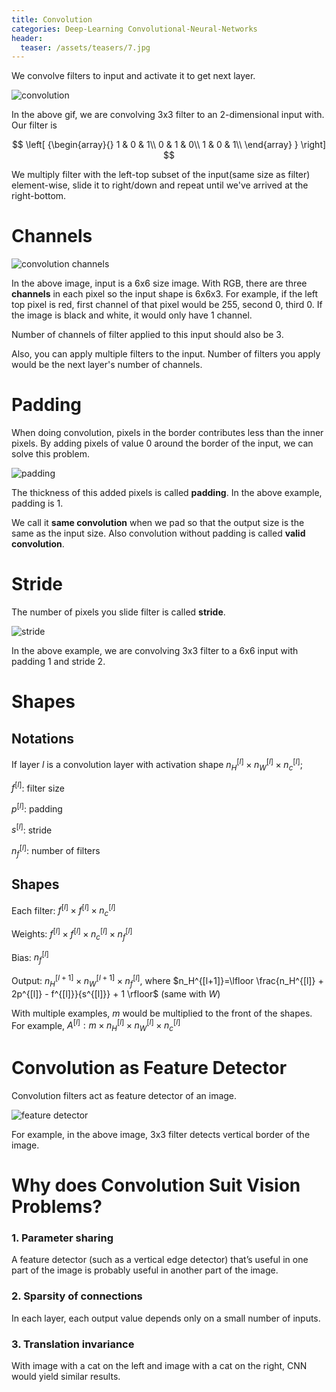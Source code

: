 ```yaml
---
title: Convolution
categories: Deep-Learning Convolutional-Neural-Networks
header:
  teaser: /assets/teasers/7.jpg
---
```


We convolve filters to input and activate it to get next layer.

![convolution](https://lh3.googleusercontent.com/s66KFpxROYljq5GuJWm6AXKrVcWBkucUccAUPZ9mS4Dc28IUmtMzoTKDl7O43-IDYanQzNkFFG9mjvNrQko5YCEMAebjayV_2xE007Q8tZDm9r_DqBOA_Ck1vabk-GbVi7kfdAg1TQ=w2400)

In the above gif, we are convolving 3x3 filter to an 2-dimensional input with. Our filter is

$$
\left[ {\begin{array}{}
     1 & 0 & 1\\
     0 & 1 & 0\\
     1 & 0 & 1\\
    \end{array} } \right]
$$

We multiply filter with the left-top subset of the input(same size as filter) element-wise, slide it to right/down and repeat until we've arrived at the right-bottom.

# Channels

![convolution channels](https://lh3.googleusercontent.com/slyGpk4A6g_cgWXJwfL5sd9FoUn2GQOgCquafBygfLo-9Vls3YkS1Rn2qXVyi2Uwr2_aFWsyuDP4Sa8OkqHjkT1_b-LA1MdyEpopyxRRRUhNEe6Qhu6g74lZZseTk-jrKuIBbpUEyw=w2400)

In the above image, input is a 6x6 size image. With RGB, there are three **channels** in each pixel so the input shape is 6x6x3. For example, if the left top pixel is red, first channel of that pixel would be 255, second 0, third 0. If the image is black and white, it would only have 1 channel.

Number of channels of filter applied to this input should also be 3.

Also, you can apply multiple filters to the input. Number of filters you apply would be the next layer's number of channels.

# Padding

When doing convolution, pixels in the border contributes less than the inner pixels. By adding pixels of value 0 around the border of the input, we can solve this problem.

![padding](https://lh3.googleusercontent.com/QWXsdYdOhEEOE5zCasxfA0PkdxrYfS4UcRvkc90eiDKlSGi6zQtr5ezlPmFig-qvjEfRSrMUZXjmw23zzJfQqpyCXymU6hXUJmw72i8LZIx21WJF03ySORb9IXAuzjRH4VT5jayKQA=w2400)

The thickness of this added pixels is called **padding**. In the above example, padding is 1.

We call it **same convolution** when we pad so that the output size is the same as the input size. Also convolution without padding is called **valid convolution**.

# Stride

The number of pixels you slide filter is called **stride**.

![stride](https://lh3.googleusercontent.com/dBYi1RDjgqJqr9qcpO8giNvzdxgrPn5rpMmnYEDL9_D71S4-KhdvtoUwHhbbCiAIxsxn7ScAPDtNpyOFdr9-_HHrgLNSYlEv4k3shnTJhbfdJPtnUHbH-wpOVEWfWpySo2Y7EZX8xg=w2400)

In the above example, we are convolving 3x3 filter to a 6x6 input with padding 1 and stride 2.

# Shapes

## Notations

If layer $l$ is a convolution layer with activation shape $n_H^{[l]} \times n_W^{[l]} \times n_c^{[l]}$;

$f^{[l]}$: filter size

$p^{[l]}$: padding

$s^{[l]}$: stride

$n_f^{[l]}$: number of filters

## Shapes

Each filter: $f^{[l]}\times f^{[l]}\times n_c^{[l]}$

Weights: $f^{[l]} \times f^{[l]} \times n_c^{[l]} \times n_f^{[l]}$

Bias: $n_f^{[l]}$

Output: $n_H^{[l+1]} \times n_W^{[l+1]} \times n_f^{[l]}$, where $n_H^{[l+1]}=\lfloor \frac{n_H^{[l]} + 2p^{[l]} - f^{[l]}}{s^{[l]}} + 1 \rfloor$ (same with $W$)

With multiple examples, $m$ would be multiplied to the front of the shapes. For example, $A^{[l]}: m \times n_H^{[l]} \times n_W^{[l]} \times n_c^{[l]}$

# Convolution as Feature Detector

Convolution filters act as feature detector of an image.

![feature detector](https://lh3.googleusercontent.com/6IXQ0PtugR1VT9jzHHhHVPmHHunlQ7_Fc8MwtrOomTu7eFpCB8-_xk5TwUj7OnUohsOHseGt_U_k7nmg_QDH7jGhWFcvJudoJFcjvV43idVEz1UEFEFQyMMN_gt16X3nx2UMirPV-g=w2400)

For example, in the above image, 3x3 filter detects vertical border of the image.

# Why does Convolution Suit Vision Problems?

### 1. Parameter sharing

A feature detector (such as a vertical edge detector) that’s useful in one part of the image is probably useful in another part of the image.

### 2. Sparsity of connections

In each layer, each output value depends only on a small number of inputs.

### 3. Translation invariance

With image with a cat on the left and image with a cat on the right, CNN would yield similar results.
